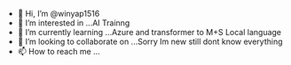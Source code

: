 - 👋 Hi, I’m @winyap1516
- 👀 I’m interested in ...AI Trainng
- 🌱 I’m currently learning ...Azure and transformer to M+S Local language
- 💞️ I’m looking to collaborate on ...Sorry Im new still dont know everything
- 📫 How to reach me ...

<!---
winyap1516/winyap1516 is a ✨ special ✨ repository because its `README.md` (this file) appears on your GitHub profile.
You can click the Preview link to take a look at your changes.
--->
